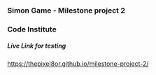 


### Simon Game - Milestone project 2

### Code Institute

##### Live Link for testing

https://thepixel8or.github.io/milestone-project-2/